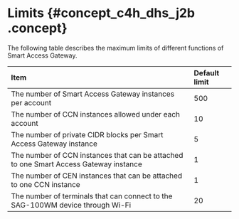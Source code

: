 # Limits {#concept_c4h_dhs_j2b .concept}

The following table describes the maximum limits of different functions of Smart Access Gateway.

|Item|Default limit|
|:---|:------------|
|The number of Smart Access Gateway instances per account|500|
|The number of CCN instances allowed under each account|10|
|The number of private CIDR blocks per Smart Access Gateway instance|5|
|The number of CCN instances that can be attached to one Smart Access Gateway instance|1|
|The number of CEN instances that can be attached to one CCN instance|1|
|The number of terminals that can connect to the SAG-100WM device through Wi-Fi|20|

